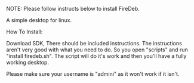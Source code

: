 NOTE: Please follow instructs below to install FireDeb.

A simple desktop for linux.

How To Install:

Download SDK, There should be included instructions. The instructions aren't very good with what you need to do. So you open "scripts" and run "install firedeb.sh". The script will do it's work and then you'll have a fully working desktop.

Please make sure your username is "admini" as it won't work if it isn't.
